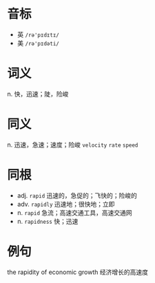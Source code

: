 # 音标

- 英 `/rə'pɪdɪtɪ/`
- 美 `/rə'pɪdəti/`

# 词义

n. 快，迅速；陡，险峻


# 同义

n. 迅速，急速；速度；险峻
`velocity` `rate` `speed`

# 同根

- adj. `rapid` 迅速的，急促的；飞快的；险峻的
- adv. `rapidly` 迅速地；很快地；立即
- n. `rapid` 急流；高速交通工具，高速交通网
- n. `rapidness` 快；迅速

# 例句

the rapidity of economic growth
经济增长的高速度


